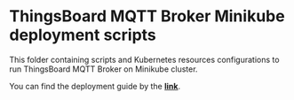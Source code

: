 # ThingsBoard MQTT Broker Minikube deployment scripts

This folder containing scripts and Kubernetes resources configurations to run ThingsBoard MQTT Broker on Minikube cluster.

You can find the deployment guide by the [**link**](https://thingsboard.io/docs/mqtt-broker/install/cluster/minikube-cluster-setup/).
